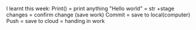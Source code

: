 
I learnt this week:
Print() = print anything
"Hello world" = str
+stage changes = confirm change (save work)
Commit = save to local(computer)
Push = save to cloud = handing in work